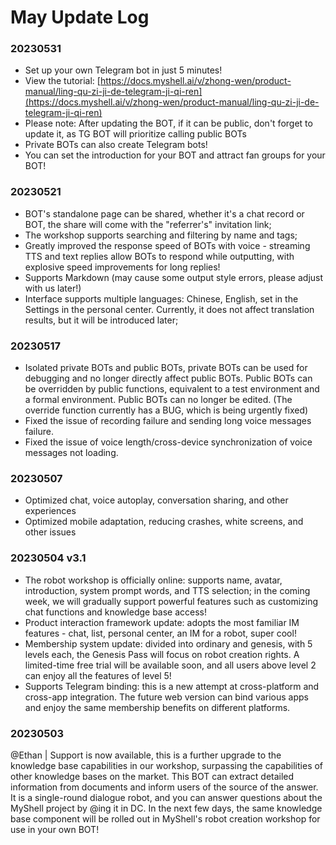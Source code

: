 # May Update Log

### 20230531

* Set up your own Telegram bot in just 5 minutes!
* View the tutorial: [https://docs.myshell.ai/v/zhong-wen/product-manual/ling-qu-zi-ji-de-telegram-ji-qi-ren](https://docs.myshell.ai/v/zhong-wen/product-manual/ling-qu-zi-ji-de-telegram-ji-qi-ren)
* Please note: After updating the BOT, if it can be public, don't forget to update it, as TG BOT will prioritize calling public BOTs
* Private BOTs can also create Telegram bots!
* You can set the introduction for your BOT and attract fan groups for your BOT!

### 20230521

* BOT's standalone page can be shared, whether it's a chat record or BOT, the share will come with the "referrer's" invitation link;
* The workshop supports searching and filtering by name and tags;
* Greatly improved the response speed of BOTs with voice - streaming TTS and text replies allow BOTs to respond while outputting, with explosive speed improvements for long replies!
* Supports Markdown (may cause some output style errors, please adjust with us later!)
* Interface supports multiple languages: Chinese, English, set in the Settings in the personal center. Currently, it does not affect translation results, but it will be introduced later;

### 20230517

* Isolated private BOTs and public BOTs, private BOTs can be used for debugging and no longer directly affect public BOTs. Public BOTs can be overridden by public functions, equivalent to a test environment and a formal environment. Public BOTs can no longer be edited. (The override function currently has a BUG, which is being urgently fixed)
* Fixed the issue of recording failure and sending long voice messages failure.
* Fixed the issue of voice length/cross-device synchronization of voice messages not loading.

### 20230507

* Optimized chat, voice autoplay, conversation sharing, and other experiences
* Optimized mobile adaptation, reducing crashes, white screens, and other issues

### 20230504 v3.1&#x20;

* The robot workshop is officially online: supports name, avatar, introduction, system prompt words, and TTS selection; in the coming week, we will gradually support powerful features such as customizing chat functions and knowledge base access!&#x20;
* Product interaction framework update: adopts the most familiar IM features - chat, list, personal center, an IM for a robot, super cool!
* Membership system update: divided into ordinary and genesis, with 5 levels each, the Genesis Pass will focus on robot creation rights. A limited-time free trial will be available soon, and all users above level 2 can enjoy all the features of level 5!&#x20;
* Supports Telegram binding: this is a new attempt at cross-platform and cross-app integration. The future web version can bind various apps and enjoy the same membership benefits on different platforms.

### 20230503&#x20;

@Ethan | Support is now available, this is a further upgrade to the knowledge base capabilities in our workshop, surpassing the capabilities of other knowledge bases on the market. This BOT can extract detailed information from documents and inform users of the source of the answer. It is a single-round dialogue robot, and you can answer questions about the MyShell project by @ing it in DC. In the next few days, the same knowledge base component will be rolled out in MyShell's robot creation workshop for use in your own BOT!